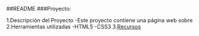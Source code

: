 ##README
###Proyecto:

1.Descripción del Proyecto
	-Este proyecto contiene una página web sobre
2.Herramientas utilizadas
	-HTML5
	-CSS3
3.[Recursos](assets/images/)
